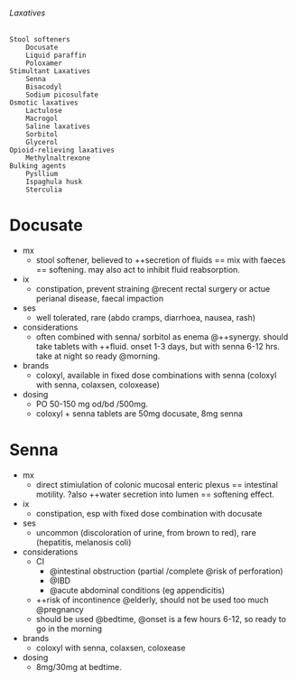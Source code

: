 ###### Laxatives
    Stool softeners
        Docusate
        Liquid paraffin
        Poloxamer
    Stimultant Laxatives
        Senna
        Bisacodyl
        Sodium picosulfate
    Osmotic laxatives
        Lactulose
        Macrogol
        Saline laxatives
        Sorbitol
        Glycerol
    Opioid-relieving laxatives
        Methylnaltrexone
    Bulking agents
        Pysllium
        Ispaghula husk
        Sterculia


# Docusate
- mx
    + stool softener, believed to ++secretion of fluids == mix with faeces == softening. may also act to inhibit fluid reabsorption. 
- ix
    + constipation, prevent straining @recent rectal surgery or actue perianal disease, faecal impaction
- ses
    + well tolerated, rare (abdo cramps, diarrhoea, nausea, rash)
- considerations
    + often combined with senna/ sorbitol as enema @++synergy. should take tablets with ++fluid. onset 1-3 days, but with senna 6-12 hrs. take at night so ready @morning.
- brands
    + coloxyl, available in fixed dose combinations with senna (coloxyl with senna, colaxsen, coloxease)
- dosing
    + PO 50-150 mg od/bd /500mg.
    + coloxyl + senna tablets are 50mg docusate, 8mg senna

# Senna
- mx
    + direct stimiulation of colonic mucosal enteric plexus == intestinal motility. ?also ++water secretion into lumen == softening effect.
- ix
    + constipation, esp with fixed dose combination with docusate
- ses
    + uncommon (discoloration of urine, from brown to red), rare (hepatitis, melanosis coli)
- considerations
    + CI
        * @intestinal obstruction (partial /complete @risk of perforation)
        * @IBD
        * @acute abdominal conditions (eg appendicitis)
    + ++risk of incontinence @elderly, should not be used too much @pregnancy
    + should be used @bedtime, @onset is a few hours 6-12, so ready to go in the morning
- brands
    + coloxyl with senna, colaxsen, coloxease
- dosing
    + 8mg/30mg at bedtime.